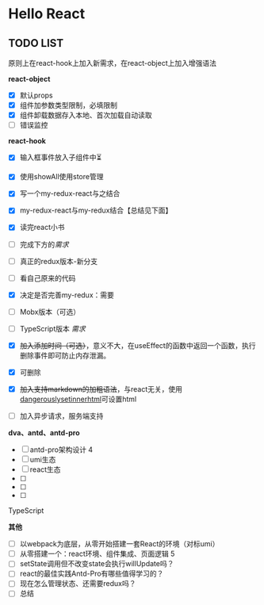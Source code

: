 # Hello React

## TODO LIST
原则上在react-hook上加入新需求，在react-object上加入增强语法

**react-object**
- [x] 默认props
- [x] 组件加参数类型限制，必填限制
- [x] 组件卸载数据存入本地、首次加载自动读取
- [ ] 错误监控

**react-hook**
- [x] 输入框事件放入子组件中⏳
- [x] 使用showAll使用store管理
- [x] 写一个my-redux-react与之结合
- [x] my-redux-react与my-redux结合【总结见下面】
- [x] 读完react小书
- [ ] 完成下方的*需求*
- [ ] 真正的redux版本-新分支
- [ ] 看自己原来的代码
- [x] 决定是否完善my-redux：需要

- [ ] Mobx版本（可选）
- [ ] TypeScript版本
*需求*
- [x] ~~加入添加时间（可选）~~，意义不大，在useEffect的函数中返回一个函数，执行删除事件即可防止内存泄漏。
- [x] 可删除
- [x] ~~加入支持markdown的加粗语法~~，与react无关，使用[dangerouslysetinnerhtml](https://zh-hans.reactjs.org/docs/dom-elements.html#dangerouslysetinnerhtml)可设置html
- [ ] 加入异步请求，服务端支持

**dva、antd、antd-pro**
- [ ] antd-pro架构设计 4
- [ ] umi生态
- [ ] react生态
- [ ] 
- [ ] 
- [ ] 
TypeScript 


**其他**
- [ ] 以webpack为底层，从零开始搭建一套React的环境（对标umi）
- [ ] 从零搭建一个：react环境、组件集成、页面逻辑 5
- [ ] setState调用但不改变state会执行willUpdate吗？
- [ ] react的最佳实践Antd-Pro有哪些值得学习的？
- [ ] 现在怎么管理状态、还需要redux吗？
- [ ] 总结
